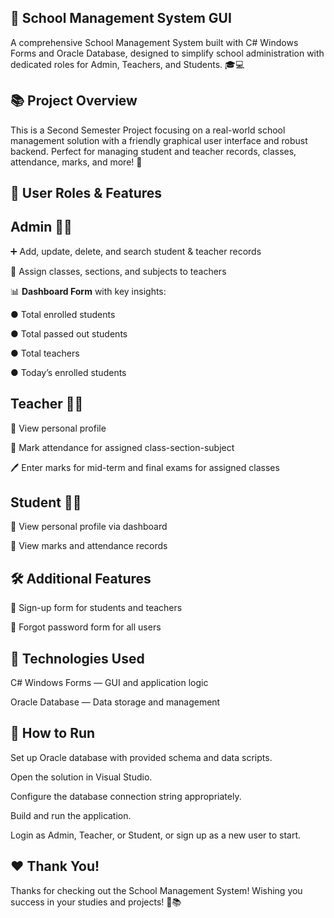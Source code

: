 🏫 School Management System GUI
-
A comprehensive School Management System built with C# Windows Forms and Oracle Database, designed to simplify school administration with dedicated roles for Admin, Teachers, and Students. 🎓💻

📚 Project Overview
-
This is a Second Semester Project focusing on a real-world school management solution with a friendly graphical user interface and robust backend. Perfect for managing student and teacher records, classes, attendance, marks, and more! 🏅

🔐 User Roles & Features
-
Admin 👨‍💼
-
➕ Add, update, delete, and search student & teacher records

🏫 Assign classes, sections, and subjects to teachers

📊 **Dashboard Form** with key insights:

● Total enrolled students

● Total passed out students

● Total teachers

● Today’s enrolled students

Teacher 👩‍🏫
-
👤 View personal profile

📝 Mark attendance for assigned class-section-subject

🖊️ Enter marks for mid-term and final exams for assigned classes

Student 👨‍🎓
-
👤 View personal profile via dashboard

📖 View marks and attendance records

🛠️ Additional Features
-
🔐 Sign-up form for students and teachers

🔑 Forgot password form for all users

🚀 Technologies Used
---
C# Windows Forms — GUI and application logic

Oracle Database — Data storage and management

🎯 How to Run
---
Set up Oracle database with provided schema and data scripts.

Open the solution in Visual Studio.

Configure the database connection string appropriately.

Build and run the application.

Login as Admin, Teacher, or Student, or sign up as a new user to start.

❤️ Thank You!
-
Thanks for checking out the School Management System! Wishing you success in your studies and projects! 🎉📚
